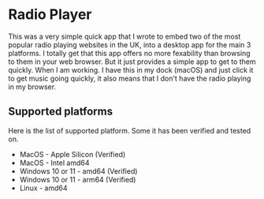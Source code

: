 # Radio Player
This was a very simple quick app that I wrote to embed two of the most popular radio playing websites in the UK, into a desktop app for the main 3 platforms.
I totally get that this app offers no more fexability than browsing to them in your web browser. But it just provides a simple app to get to them quickly.
When I am working. I have this in my dock (macOS) and just click it to get music going quickly, it also means that I don't have the radio playing in my browser.

## Supported platforms
Here is the list of supported platform. Some it has been verified and tested on.
* MacOS - Apple Silicon (Verified)
* MacOS - Intel amd64
* Windows 10 or 11 - amd64 (Verified)
* Windows 10 or 11 - arm64 (Verified)
* Linux - amd64
